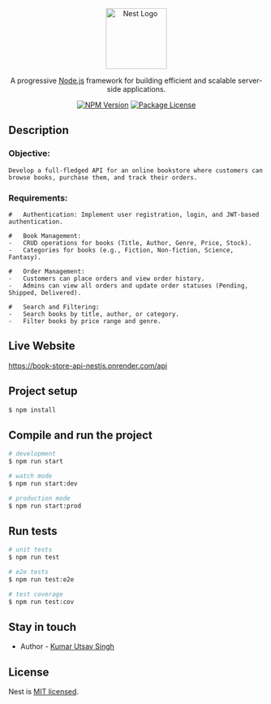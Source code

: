 <p align="center">
  <a href="http://nestjs.com/" target="blank"><img src="https://nestjs.com/img/logo-small.svg" width="120" alt="Nest Logo" /></a>
</p>

[circleci-image]: https://img.shields.io/circleci/build/github/nestjs/nest/master?token=abc123def456
[circleci-url]: https://circleci.com/gh/nestjs/nest

  <p align="center">A progressive <a href="http://nodejs.org" target="_blank">Node.js</a> framework for building efficient and scalable server-side applications.</p>
    <p align="center">
<a href="https://www.npmjs.com/~nestjscore" target="_blank"><img src="https://img.shields.io/npm/v/@nestjs/core.svg" alt="NPM Version" /></a>
<a href="https://www.npmjs.com/~nestjscore" target="_blank"><img src="https://img.shields.io/npm/l/@nestjs/core.svg" alt="Package License" /></a>
  
    
  
</p>
  <!--[![Backers on Open Collective](https://opencollective.com/nest/backers/badge.svg)](https://opencollective.com/nest#backer)
  [![Sponsors on Open Collective](https://opencollective.com/nest/sponsors/badge.svg)](https://opencollective.com/nest#sponsor)-->

## Description

### Objective: 
```
Develop a full-fledged API for an online bookstore where customers can browse books, purchase them, and track their orders.
```

### Requirements:
```
#	Authentication: Implement user registration, login, and JWT-based authentication.

#	Book Management:
-	CRUD operations for books (Title, Author, Genre, Price, Stock).
-	Categories for books (e.g., Fiction, Non-fiction, Science, Fantasy).

#	Order Management:
-	Customers can place orders and view order history.
-	Admins can view all orders and update order statuses (Pending, Shipped, Delivered).

#	Search and Filtering:
-	Search books by title, author, or category.
-	Filter books by price range and genre.
```

## Live Website
https://book-store-api-nestjs.onrender.com/api

## Project setup

```bash
$ npm install
```

## Compile and run the project

```bash
# development
$ npm run start

# watch mode
$ npm run start:dev

# production mode
$ npm run start:prod
```

## Run tests

```bash
# unit tests
$ npm run test

# e2e tests
$ npm run test:e2e

# test coverage
$ npm run test:cov
```

## Stay in touch

- Author - [Kumar Utsav Singh](https://github.com/kus0023)

## License

Nest is [MIT licensed](https://github.com/nestjs/nest/blob/master/LICENSE).
